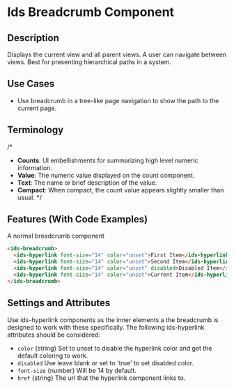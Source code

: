 # Ids Breadcrumb Component

## Description

Displays the current view and all parent views. A user can navigate between views. Best for presenting hierarchical paths in a system.

## Use Cases

- Use breadcrumb in a tree-like page navigation to show the path to the current page.

## Terminology
/*
- **Counts**: UI embellishments for summarizing high level numeric information.
- **Value**: The numeric value displayed on the count component.
- **Text**:  The name or brief description of the value.
- **Compact**: When compact, the count value appears slightly smaller than usual.
*/
## Features (With Code Examples)

A normal breadcrumb component

```html
<ids-breadcrumb>
  <ids-hyperlink font-size="14" color="unset">First Item</ids-hyperlink>
  <ids-hyperlink font-size="14" color="unset">Second Item</ids-hyperlink>
  <ids-hyperlink font-size="14" color="unset" disabled>Disabled Item</ids-hyperlink>
  <ids-hyperlink font-size="14" color="unset">Current Item</ids-hyperlink>
</ids-breadcrumb>
```

## Settings and Attributes

Use ids-hyperlink components as the inner elements a the breadcrumb is designed to work with these specifically. The following ids-hyperlink attributes should be considered:
- `color` {string} Set to unset to disable the hyperlink color and get the default coloring to work.
- `disabled` Use leave blank or set to 'true' to set disabled color.
- `font-size` {number} Will be 14 by default.
- `href` {string} The url that the hyperlink component links to.
